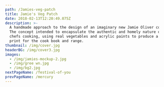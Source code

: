 ```yaml
---
path: /Jamies-veg-patch
title: Jamie's Veg Patch
date: 2018-02-13T12:20:49.075Z
description: >-
  A handmade approach to the design of an imaginary new Jamie Oliver cookbook.
  The concept intended to encapsulate the authentic and homely nature of the
  chefs cooking, using real vegetables and acrylic paints to produce a unique
  print for the cook book and range.
thumbnail: /img/cover.jpg
headerBG: /img/cover3.jpg
images:
  - /img/jamies-mockup-2.jpg
  - /img/gree wn.jpg
  - /img/bg2.jpg
nextPageName: /festival-of-you
prevPageName: /mercury
---
```


